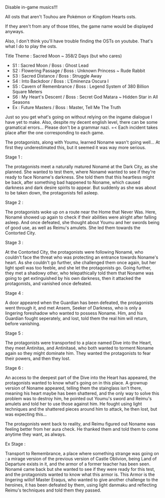 Disable in-game musics!!!

All osts that aren't Touhou are Pokémon or Kingdom Hearts osts. 

If they aren't from any of those titles, the game name would be displayed anyways.

Also, I don't think you'll have trouble finding the OSTs on youtube. That's what I do to play the osts.

Title Theme : Sacred Moon ~ 358/2 Days
(but who cares)

- S1 : Sacred Moon / Boss : Ghost Lead
- S2 : Flowering Passage / Boss : Unknown Princess ~ Rude Rabbit
- S3 : Sacred Distance / Boss : Struggle Away
- S4 : Into Backdoor / Boss : L'Eminenza Oscura I
- S5 : Cavern of Remembrance / Boss : Legend System of 380 Billion Square Meters
- S6 : My Heart's Descent / Boss : Secret God Matara ~ Hidden Star in All Seasons
- Ex : Future Masters / Boss : Master, Tell Me The Truth

Just so you get what's going on without relying on the ingame dialogue I have yet to make. Also, despite my decent english level, there can be some gramatical errors... Please don't be a grammar nazi. =<
Each incident takes place after the one corresponding to each game.

The protagonists, along with Youmu, learned Noname wasn't going well... At first they underestimated this, but it seemed it was way more serious.

Stage 1 :

The protagonists meet a naturally matured Nonamé at the Dark City, as she planned. She wanted to test them, where Nonamé wanted to see if they're ready to face Noname's darkness. She told them that this heartless might be back, after something bad happened to Noname, which caused darkness and dark desire spirits to appear. But suddenly as she was about to be taken down, the protagonists fell asleep.

Stage 2 :

The protagonists woke up on a route near the Home that Never Was. Here, Nonamé showed up again to check if their abilities were alright after falling asleep. And once defeated, she thought about Youmu and her swords being of good use, as well as Reimu's amulets. She led them towards the Contorted City.

Stage 3 :

At the Contorted City, the protagonists were following Nonamé, who couldn't face the threat who was protecting an entrance towards Noname's heart. As she couldn't go further, she challenged them once again, but her light spell was too feeble, and she let the protagonists go.
Going further, they met a shadowy other, who telepathically told them that Noname was going to get extinguished by his own darkness, then it attacked the protagonists, and vanished once defeated.

Stage 4 :

A door appeared when the Guardian has been defeated, the protagonists went through it, and met Ansem, Seeker of Darkness, who is only a lingering foreshadow who wanted to possess Noname. Him, and his Guardian fought seperately, and lost, told them the real him will return, before vanishing.

Stage 5 :

The protagonists were transported to a place named Dive into the Heart, they meet Antinitas, and Antinitasé, who both wanted to torment Noname again so they might dominate him. They wanted the protagonists to fear their powers, and then they lost.

Stage 6 :

An access to the deepest part of the Dive into the Heart has appeared, the protagonists wanted to know what's going on in this place. A grownup version of Noname appeared, telling them the stainglass isn't there, meaning his heart maybe has been shattered, and the only way
to solve this problem was to destroy him, he pointed out Youmu's sword and Reimu's amulets and told her to use those against him. He fought using light techniques and the shattered pieces around him to attack, he then lost, but was expecting this...

The protagonists went back to reality, and Reimu figured out Noname was feeling better from her aura check. He thanked them and told them to come anytime they want, as always.

Ex Stage :

Transport to Remembrance, a place where something strange was going on : a mirage version of the previous version of Castle Oblivion, being Land of Departure exists in it, and the armor of a former teacher has been seen. Nonamé came back but she wanted to see if they were ready for this test, and the protagonists wanted to know what this armor is. 
This Armor is the lingering willof Master Eraqus, who wanted to give another challenge to the heroines, it has been defeated by them, using light danmaku and reflecting Reimu's techniques and told them they passed.
